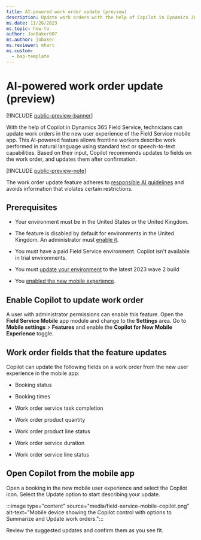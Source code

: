 ```yaml
---
title: AI-powered work order update (preview)
description: Update work orders with the help of Copilot in Dynamics 365 Field Service.
ms.date: 11/28/2023
ms.topic: how-to
author: JonBaker007
ms.author: jobaker
ms.reviewer: mhart
ms.custom:
  - bap-template
---
```


# AI-powered work order update (preview)

[!INCLUDE [public-preview-banner](../includes/public-preview-banner.md)]

With the help of Copilot in Dynamics 365 Field Service, technicians can update work orders in the new user experience of the Field Service mobile app. This AI-powered feature allows frontline workers describe work performed in natural language using standard text or speech-to-text capabilities. Based on their input, Copilot recommends updates to fields on the work order, and updates them after confirmation.  

[!INCLUDE [public-preview-note](../includes/public-preview-note.md)]

The work order update feature adheres to [responsible AI guidelines](faqs-work-order-update.md) and avoids information that violates certain restrictions.

## Prerequisites

- Your environment must be in the United States or the United Kingdom.

- The feature is disabled by default for environments in the United Kingdom. An administrator must [enable it](#enable-copilot-to-update-work-order).

- You must have a paid Field Service environment. Copilot isn't available in trial environments.

- You must [update your environment](update-field-service.md) to the latest 2023 wave 2 build

- You [enabled the new mobile experience](mobile-powerapp-newux-overview.md).

## Enable Copilot to update work order

A user with administrator permissions can enable this feature. Open the **Field Service Mobile** app module and change to the **Settings** area. Go to **Mobile settings** > **Features** and enable the **Copilot for New Mobile Experience** toggle.

## Work order fields that the feature updates

Copilot can update the following fields on a work order from the new user experience in the mobile app:

- Booking status

- Booking times

- Work order service task completion

- Work order product quantity

- Work order product line status

- Work order service duration

- Work order service line status

## Open Copilot from the mobile app

Open a booking in the new mobile user experience and select the Copilot icon. Select the Update option to start describing your update.

:::image type="content" source="media/field-service-mobile-copilot.png" alt-text="Mobile device showing the Copilot control with options to Summarize and Update work orders.":::

Review the suggested updates and confirm them as you see fit.
